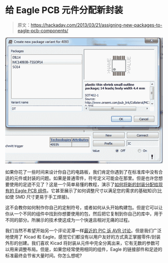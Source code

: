 # 给 Eagle PCB 元件分配新封装

> 原文：<https://hackaday.com/2013/03/21/assigning-new-packages-to-eagle-pcb-components/>

![adafruit-eagle-component-creation-tut](img/35f9dcd4b74060690746bba24c890641.png)

如果你花了一些时间来设计你自己的电路板，我们肯定你遇到了在标准库中没有合适的元件或封装的问题。如果是普通零件，符号定义可能会在那里。但是也许您想要使用的足迹不见了？这是一个简单易懂的教程，演示了[如何将新的封装分配给现有的 Eagle PCB 组件](http://learn.adafruit.com/eagle-tutorial-how-to-add-a-new-package-to-a-component/)。它甚至展示了如何调整尺寸以满足您的需求的基础知识(比如使 SMD 尺寸更易于手工焊接)。

这不会教你如何制作你自己的定制符号，或者如何从头开始构建包。但是它可以让你从一个不同的组件中找到你想要使用的包，然后把它复制到你自己的库中，用于不同的部分。所展示的技术使这成为一个快速且相对无痛的过程。

我们当然不希望开始另一个评论泥潭一样[最近的 PIC 诉 AVR 讨论](http://hackaday.com/2013/03/10/another-salvo-in-the-pic-vs-avr-holy-war/)。但是我们广泛地使用了 Kicad 和 Eagle，感觉它们都没有以用户友好的方式真正掌握零件/封装外形的创建。我们喜欢 Kicad 将封装从元件中完全分离出来，它有无数的参数可以用来调整布局。但是，如果您经常使用相同的组件，Eagle 的链接部件和足迹的标准最终会节省大量时间。你怎么想呢?